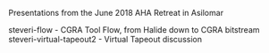 Presentations from the June 2018 AHA Retreat in Asilomar

steveri-flow - CGRA Tool Flow, from Halide down to CGRA bitstream
steveri-virtual-tapeout2 - Virtual Tapeout discussion
